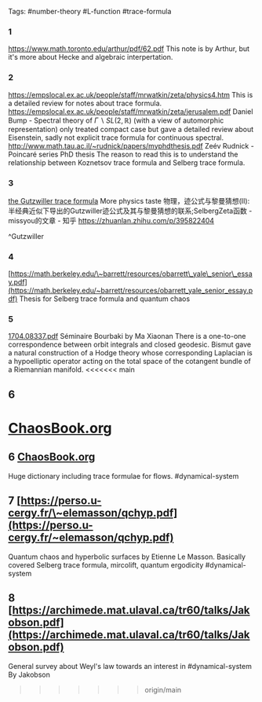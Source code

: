Tags:
#number-theory #L-function #trace-formula 

### 1
https://www.math.toronto.edu/arthur/pdf/62.pdf 
This note is by Arthur, but it's more about Hecke and algebraic interpertation.
### 2
https://empslocal.ex.ac.uk/people/staff/mrwatkin/zeta/physics4.htm
This is a detailed review for notes about trace formula.
	https://empslocal.ex.ac.uk/people/staff/mrwatkin/zeta/jerusalem.pdf
	Daniel Bump - Spectral theory of $\Gamma \backslash SL(2,\mathbb{R})$ 
		(with a view of automorphic representation) only treated compact case but gave a detailed review about Eisenstein, sadly not explicit trace formula for continuous spectral.
	http://www.math.tau.ac.il/~rudnick/papers/myphdthesis.pdf
	Zeév Rudnick - Poincaré series
		PhD thesis
		The reason to read this is to understand the relationship between Koznetsov trace formula and Selberg trace formula.

### 3 
[the Gutzwiller trace formula](https://empslocal.ex.ac.uk/people/staff/mrwatkin/zeta/gutzwillertraceformula.htm)
More physics taste
物理，迹公式与黎曼猜想(Ⅱ):半经典近似下导出的Gutzwiller迹公式及其与黎曼猜想的联系;SelbergZeta函数 - missyou的文章 - 知乎 https://zhuanlan.zhihu.com/p/395822404

^Gutzwiller

### 4
[https://math.berkeley.edu/\~barrett/resources/obarrett\_yale\_senior\_essay.pdf](https://math.berkeley.edu/~barrett/resources/obarrett_yale_senior_essay.pdf)
Thesis for Selberg trace formula and quantum chaos

### 5
[1704.08337.pdf](https://arxiv.org/pdf/1704.08337.pdf)
Séminaire Bourbaki by Ma Xiaonan
There is a one-to-one correspondence between orbit integrals and closed geodesic. Bismut gave a natural construction of a Hodge theory whose corresponding Laplacian is a hypoelliptic operator acting on the total space of the cotangent bundle of a Riemannian manifold.
<<<<<<< main
## 6

[ChaosBook.org](https://chaosbook.org)
=======
## 6 [ChaosBook.org](https://chaosbook.org)
Huge dictionary including trace formulae for flows.
#dynamical-system 

## 7 [https://perso.u-cergy.fr/\~elemasson/qchyp.pdf](https://perso.u-cergy.fr/~elemasson/qchyp.pdf)

Quantum chaos and hyperbolic surfaces by Etienne Le Masson.
Basically covered Selberg trace formula, mircolift, quantum ergodicity
#dynamical-system 


## 8 [https://archimede.mat.ulaval.ca/tr60/talks/Jakobson.pdf](https://archimede.mat.ulaval.ca/tr60/talks/Jakobson.pdf)

General survey about Weyl's law towards an interest in #dynamical-system 
By Jakobson

>>>>>>> origin/main
